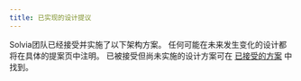 ```yaml
---
title: 已实现的设计提议
---
```


Solvia团队已经接受并实施了以下架构方案。  任何可能在未来发生变化的设计都将在具体的提案页中注明。 已被接受但尚未实施的设计方案可在 [ 已接受的方案](../proposals/accepted-design-proposals.md) 中找到。

